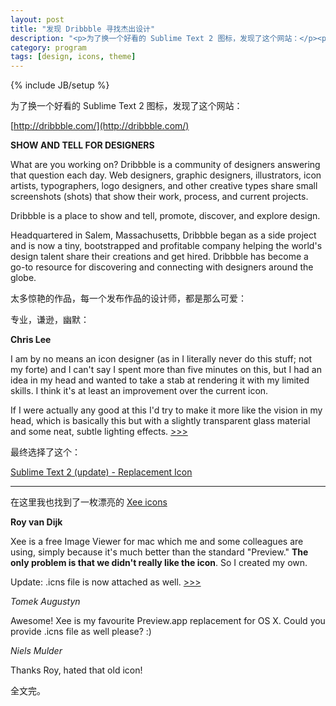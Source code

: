 ```yaml
---
layout: post
title: "发现 Dribbble 寻找杰出设计"
description: "<p>为了换一个好看的 Sublime Text 2 图标，发现了这个网站：</p><p><a href='http://dribbble.com/' target='_blank'>http://dribbble.com/</a></p><p>太多惊艳的作品，每一个发布作品的设计师，都是那么可爱：</p><p>专业，谦逊，幽默。</p>"
category: program
tags: [design, icons, theme]
---
```

{% include JB/setup %}

为了换一个好看的 Sublime Text 2 图标，发现了这个网站：

[http://dribbble.com/](http://dribbble.com/)

**SHOW AND TELL FOR DESIGNERS**

What are you working on? Dribbble is a community of designers answering that question each day. Web designers, graphic designers, illustrators, icon artists, typographers, logo designers, and other creative types share small screenshots (shots) that show their work, process, and current projects.

Dribbble is a place to show and tell, promote, discover, and explore design.

Headquartered in Salem, Massachusetts, Dribbble began as a side project and is now a tiny, bootstrapped and profitable company helping the world's design talent share their creations and get hired. Dribbble has become a go-to resource for discovering and connecting with designers around the globe.

太多惊艳的作品，每一个发布作品的设计师，都是那么可爱：

专业，谦逊，幽默：

**Chris Lee**

I am by no means an icon designer (as in I literally never do this stuff; not my forte) and I can't say I spent more than five minutes on this, but I had an idea in my head and wanted to take a stab at rendering it with my limited skills. I think it's at least an improvement over the current icon.

If I were actually any good at this I'd try to make it more like the vision in my head, which is basically this but with a slightly transparent glass material and some neat, subtle lighting effects. [>>>](http://dribbble.com/shots/382409-Sublime-Text-2-Icon)

最终选择了这个：

[Sublime Text 2 (update) - Replacement Icon](http://dribbble.com/shots/382465-Sublime-Text-2-update-Replacement-Icon)

----

在这里我也找到了一枚漂亮的 [Xee icons](http://dribbble.com/search?q=xee)

**Roy van Dijk**

Xee is a free Image Viewer for mac which me and some colleagues are using, simply because it's much better than the standard "Preview." **The only problem is that we didn't really like the icon**. So I created my own.

Update: .icns file is now attached as well. [>>>](http://dribbble.com/shots/711126-Xee-app-icon)

*Tomek Augustyn*

Awesome! Xee is my favourite Preview.app replacement for OS X. Could you provide .icns file as well please? :)

*Niels Mulder*

Thanks Roy, hated that old icon!

全文完。




